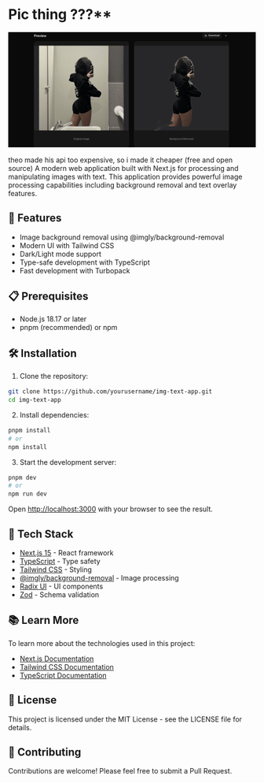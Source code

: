 # Pic thing ???**
![banner](/src/app/og-image.png)

theo made his api too expensive, so i made it cheaper (free and open source)
A modern web application built with Next.js for processing and manipulating images with text. This application provides powerful image processing capabilities including background removal and text overlay features.

## 🚀 Features

- Image background removal using @imgly/background-removal
- Modern UI with Tailwind CSS
- Dark/Light mode support
- Type-safe development with TypeScript
- Fast development with Turbopack

## 📋 Prerequisites

- Node.js 18.17 or later
- pnpm (recommended) or npm

## 🛠️ Installation

1. Clone the repository:
```bash
git clone https://github.com/yourusername/img-text-app.git
cd img-text-app
```

2. Install dependencies:
```bash
pnpm install
# or
npm install
```

3. Start the development server:
```bash
pnpm dev
# or
npm run dev
```

Open [http://localhost:3000](http://localhost:3000) with your browser to see the result.

## 🔧 Tech Stack

- [Next.js 15](https://nextjs.org/) - React framework
- [TypeScript](https://www.typescriptlang.org/) - Type safety
- [Tailwind CSS](https://tailwindcss.com/) - Styling
- [@imgly/background-removal](https://www.npmjs.com/package/@imgly/background-removal) - Image processing
- [Radix UI](https://www.radix-ui.com/) - UI components
- [Zod](https://zod.dev/) - Schema validation

## 📚 Learn More

To learn more about the technologies used in this project:

- [Next.js Documentation](https://nextjs.org/docs)
- [Tailwind CSS Documentation](https://tailwindcss.com/docs)
- [TypeScript Documentation](https://www.typescriptlang.org/docs/)

## 📄 License

This project is licensed under the MIT License - see the LICENSE file for details.

## 🤝 Contributing

Contributions are welcome! Please feel free to submit a Pull Request.
